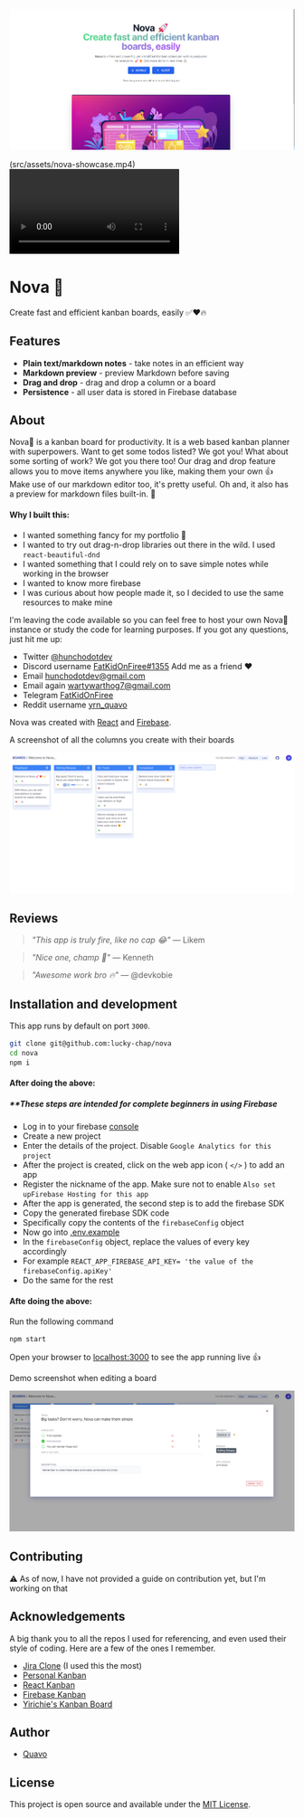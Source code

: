 

![Screenshot](./src/assets/screenshot-1.png)

(src/assets/nova-showcase.mp4)
![](src/assets/nova-showcase.mp4)


# Nova 🚀
Create fast and efficient kanban boards, easily ✅❤️🔥

## Features

- **Plain text/markdown notes** - take notes in an efficient way
- **Markdown preview** - preview Markdown before saving
- **Drag and drop** - drag and drop a column or a board
- **Persistence** - all user data is stored in Firebase database


## About


Nova🚀 is a kanban board for productivity. It is a web based kanban planner with superpowers. Want to get some todos listed? We got you! What about some sorting of work? We got you there too!
Our drag and drop feature allows you to move items anywhere you like, making them your own 👍
Make use of our markdown editor too, it's pretty useful. Oh and, it also has a preview for markdown files built-in. 🤯

#### Why  I built this:

- I wanted something fancy for my portfolio 🤩
- I wanted to try out drag-n-drop libraries out there in the wild. I used `react-beautiful-dnd`
- I wanted something that I could rely on to save simple notes while working in the browser
- I wanted to know more firebase
- I was curious about how people made it, so I decided to use the same resources to make mine

I'm leaving the code available so you can feel free to host your own Nova🚀 instance or study the code for learning purposes. If you got any questions, just hit me up:

- Twitter [@hunchodotdev](https://twitter.com/hunchodotdev)
- Discord username [FatKidOnFiree#1355](FatKidOnFiree#1355) Add me as a friend ❤️
- Email [hunchodotdev@gmail.com](mailto:hunchodotdev@gmail.com)
- Email again [wartywarthog7@gmail.com](wartywarthog7@gmail.com)
- Telegram [FatKidOnFiree](https://t.me/FatKidOnFiree)
- Reddit username [yrn_quavo](yrn_quavo)

Nova was created with [React](https://reactjs.org) and [Firebase](https://firebase.google.com).


A screenshot of all the columns you create with their boards

![Screenshot](./src/assets/screenshot-3.png)

## Reviews

> _"This app is truly fire, like no cap 😂"_ — Likem

> _"Nice one, champ 🤝"_ — Kenneth

> _"Awesome work bro 🔥"_ — @devkobie 



## Installation and development

This app runs by default on port `3000`. 


```bash
git clone git@github.com:lucky-chap/nova
cd nova
npm i
```

#### After doing the above:
##### **These steps are intended for complete beginners in using Firebase
- Log in to your firebase [console](https://console.firebase.google.com)
- Create a new project
- Enter the details of the project. Disable `Google Analytics for this project` 
- After the project is created, click on the web app icon ( `</>` ) to add an app
- Register the nickname of the app. Make sure not to enable `Also set upFirebase Hosting for this app`
- After the app is generated, the second step is to add the firebase SDK
- Copy the generated firebase SDK code
- Specifically copy the contents of the `firebaseConfig` object
- Now go into [.env.example](./.env.example)
- In the `firebaseConfig` object, replace the values of every key accordingly
- For example `REACT_APP_FIREBASE_API_KEY= 'the value of the firebaseConfig.apiKey'`
- Do the same for the rest

#### Afte doing the above:
Run the following command

```bash
npm start
```

Open your browser to [localhost:3000](http://localhost:3000) to see the app running live 👍

Demo screenshot when editing a board

![Screenshot](./src/assets/screenshot-4.png)

## Contributing

⚠️ As of now, I have not provided a guide on contribution yet, but I'm working on that




## Acknowledgements

A big thank you to all the repos I used for referencing, and even used their style of coding. Here are a few of the ones I remember.


- [Jira Clone](https://github.com/oldboyxx/jira_clone?ref=bestofreactjs.com) (I used this the most)
- [Personal Kanban](https://github.com/nishantpainter/personal-kanban)
- [React Kanban](https://github.com/asseinfo/react-kanban)
- [Firebase Kanban](https://github.com/FixterGeek/firebase-dnd-kanban)
- [Yirichie's Kanban Board](https://github.com/yirichie/kanban-board)

## Author

- [Quavo](https://www.github.com/lucky-chap)

## License

This project is open source and available under the [MIT License](./LICENSE.txt).
